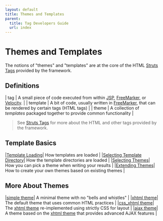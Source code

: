 ```yaml
---
layout: default
title: Themes and Templates
parent:
  title: Tag Developers Guide
  url: index
---
```


# Themes and Templates

The notions of "themes" and "templates" are at the core of the HTML [Struts Tags](struts-tags) provided by the framework.

## Definitions

| tag | A small piece of code executed from within [JSP](jsp), [FreeMarker](freemarker), or [Velocity](velocity). |
| template | A bit of code, usually written in [FreeMarker](freemarker), that can be rendered by certain tags (HTML tags) |
| theme | A  collection of _templates_  packaged together to provide common functionality |

> See [Struts Tags](struts-tags) for more about the HTML and other tags provided by the framework.

## Template Basics

|[Template Loading](template-loading)| How templates are loaded |
|[Selecting Template Directory](selecting-template-directory)| How the template directories are loaded |
|[Selecting Themes](selecting-themes)| How you can pick a theme when writing your results |
|[Extending Themes](extending-themes)| How to create your own themes based on existing themes |

## More About Themes

|[simple theme](simple-theme)| A minimal theme with no "bells and whistles" |
|[xhtml theme](xhtml-theme)| The default theme that uses common HTML practices |
|[css_xhtml theme](css-xhtml-theme)| The [xhtml theme](xhtml-theme) re-implemented using strictly CSS for layout |
|[ajax theme](ajax-theme)| A theme based on the [xhtml theme](xhtml-theme) that provides advanced AJAX features |
